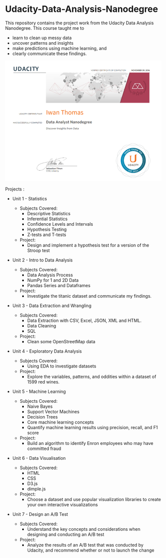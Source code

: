 # Udacity-Data-Analysis-Nanodegree
This repository contains the project work from the Udacity Data Analysis Nanodegree. This course taught me to
- learn to clean up messy data
- uncover patterns and insights
- make predictions using machine learning, and 
- clearly communicate these findings.

![Alt text](https://github.com/IwanThomas/Udacity-Data-Analysis-Nanodegree/blob/master/certificate.png)

Projects :
- Unit 1 - Statistics
  - Subjects Covered:
      - Descriptive Statistics
      - Inferential Statistics
      - Confidence Levels and Intervals
      - Hypothesis Testing
      - Z-tests and T-tests
  - Project:
      - Design and implement a hypothesis test for a version of the Stroop test

- Unit 2 - Intro to Data Analysis
  - Subjects Covered:
      - Data Analysis Process
      - NumPy for 1 and 2D Data
      - Pandas Series and Dataframes
  - Project:
      - Investigate the titanic dataset and communicate my findings.

- Unit 3 - Data Extraction and Wrangling
  - Subjects Covered:
      - Data Extraction with CSV, Excel, JSON, XML and HTML.
      - Data Cleaning
      - SQL
  - Project:
      - Clean some OpenStreetMap data
      
- Unit 4 - Exploratory Data Analysis 
  - Subjects Covered:
      - Using EDA to investigate datasets
  - Project:
      - Explore the variables, patterns, and oddities within a dataset of 1599 red wines.

- Unit 5 - Machine Learning
  - Subjects Covered:
      - Naive Bayes
      - Support Vector Machines
      - Decision Trees
      - Core machine learning concepts
      - Quantify machine learning results using precision, recall, and F1 score
  - Project:
      - Build an algorithm to identify Enron employees who may have committed fraud
  
- Unit 6 - Data Visualisation
  - Subjects Covered:
      - HTML
      - CSS
      - D3.js
      - dimple.js
  - Project:
      - Choose a dataset and use popular visualization libraries to create your own interactive visualizations
  
- Unit 7 - Design an A/B Test
  - Subjects Covered:
      - Understand the key concepts and considerations when designing and conducting an A/B test
  - Project:
      - Analyze the results of an A/B test that was conducted by Udacity, and recommend whether or not to launch the change

